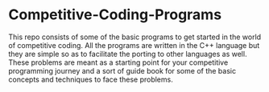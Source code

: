 # Competitive-Coding-Programs
This repo consists of some of the basic programs to get started in the world of competitive coding. All the programs are written in the C++ language 
but they are simple so as to facilitate the porting to other languages as well. These problems are meant as a starting point for your competitive 
programming journey and a sort of guide book for some of the basic concepts and techniques to face these problems.
